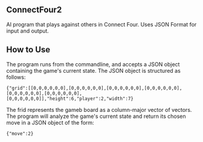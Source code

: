 ## ConnectFour2
AI program that plays against others in Connect Four. Uses JSON Format for input and output.

## How to Use
The program runs from the commandline, and accepts a JSON object containing the game's current state. The JSON object is structured as follows:

`{"grid":[[0,0,0,0,0,0],[0,0,0,0,0,0],[0,0,0,0,0,0],[0,0,0,0,0,0],[0,0,0,0,0,0],[0,0,0,0,0,0],[0,0,0,0,0,0]],"height":6,"player":2,"width":7}`

The frid represents the gameb board as a column-major vector of vectors. The program will analyze the game's current state and return its chosen move in a JSON object of the form:

`{"move":2}`
